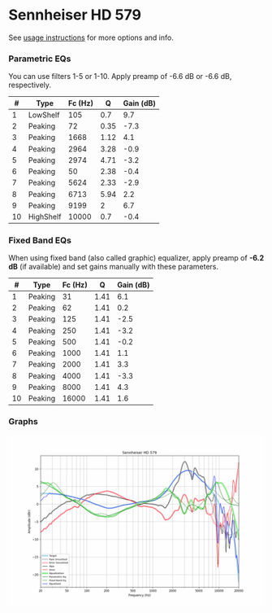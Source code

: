 # Sennheiser HD 579
See [usage instructions](https://github.com/jaakkopasanen/AutoEq#usage) for more options and info.

### Parametric EQs
You can use filters 1-5 or 1-10. Apply preamp of -6.6 dB or -6.6 dB, respectively.

|   # | Type      |   Fc (Hz) |    Q |   Gain (dB) |
|-----|-----------|-----------|------|-------------|
|   1 | LowShelf  |       105 | 0.7  |         9.7 |
|   2 | Peaking   |        72 | 0.35 |        -7.3 |
|   3 | Peaking   |      1668 | 1.12 |         4.1 |
|   4 | Peaking   |      2964 | 3.28 |        -0.9 |
|   5 | Peaking   |      2974 | 4.71 |        -3.2 |
|   6 | Peaking   |        50 | 2.38 |        -0.4 |
|   7 | Peaking   |      5624 | 2.33 |        -2.9 |
|   8 | Peaking   |      6713 | 5.94 |         2.2 |
|   9 | Peaking   |      9199 | 2    |         6.7 |
|  10 | HighShelf |     10000 | 0.7  |        -0.4 |

### Fixed Band EQs
When using fixed band (also called graphic) equalizer, apply preamp of **-6.2 dB** (if available) and set gains manually with these parameters.

|   # | Type    |   Fc (Hz) |    Q |   Gain (dB) |
|-----|---------|-----------|------|-------------|
|   1 | Peaking |        31 | 1.41 |         6.1 |
|   2 | Peaking |        62 | 1.41 |         0.2 |
|   3 | Peaking |       125 | 1.41 |        -2.5 |
|   4 | Peaking |       250 | 1.41 |        -3.2 |
|   5 | Peaking |       500 | 1.41 |        -0.2 |
|   6 | Peaking |      1000 | 1.41 |         1.1 |
|   7 | Peaking |      2000 | 1.41 |         3.3 |
|   8 | Peaking |      4000 | 1.41 |        -3.3 |
|   9 | Peaking |      8000 | 1.41 |         4.3 |
|  10 | Peaking |     16000 | 1.41 |         1.6 |

### Graphs
![](./Sennheiser%20HD%20579.png)
